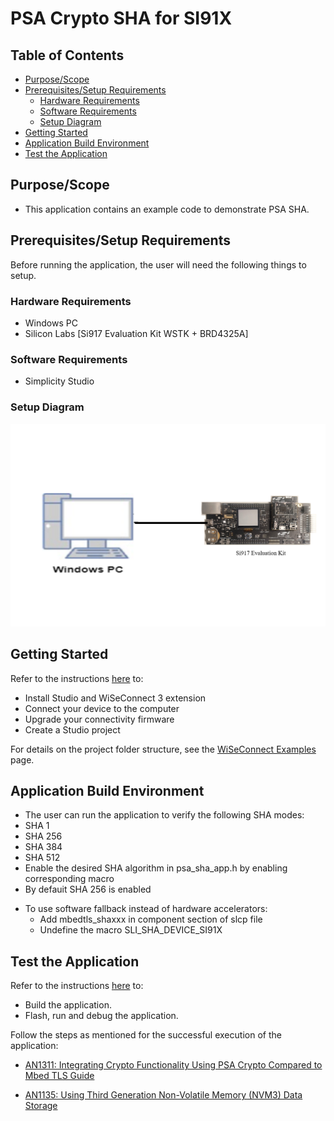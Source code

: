 # PSA Crypto SHA for SI91X

## Table of Contents

- [Purpose/Scope](#purposescope)
- [Prerequisites/Setup Requirements](#prerequisitessetup-requirements)
  - [Hardware Requirements](#hardware-requirements)
  - [Software Requirements](#software-requirements)
  - [Setup Diagram](#setup-diagram)
- [Getting Started](#getting-started)
- [Application Build Environment](#application-build-environment)
- [Test the Application](#test-the-application)

## Purpose/Scope

- This application contains an example code to demonstrate PSA SHA.

## Prerequisites/Setup Requirements 

Before running the application, the user will need the following things to setup.

### Hardware Requirements	

  - Windows PC 
  - Silicon Labs [Si917 Evaluation Kit WSTK + BRD4325A]

### Software Requirements

- Simplicity Studio
 
### Setup Diagram

  ![Figure: Introduction](resources/readme/image508a.png)

## Getting Started

Refer to the instructions [here](https://docs.silabs.com/wiseconnect/latest/wiseconnect-getting-started/) to:

- Install Studio and WiSeConnect 3 extension
- Connect your device to the computer
- Upgrade your connectivity firmware
- Create a Studio project

For details on the project folder structure, see the [WiSeConnect Examples](https://docs.silabs.com/wiseconnect/latest/wiseconnect-examples/#example-folder-structure) page.

## Application Build Environment 

- The user can run the application to verify the following SHA modes:
- SHA 1
- SHA 256
- SHA 384
- SHA 512
- Enable the desired SHA algorithm in psa_sha_app.h by enabling corresponding macro
- By defauit SHA 256 is enabled
* To use software fallback instead of hardware accelerators:
  - Add mbedtls_shaxxx in component section of slcp file
  - Undefine the macro SLI_SHA_DEVICE_SI91X

## Test the Application

Refer to the instructions [here](https://docs.silabs.com/wiseconnect/latest/wiseconnect-getting-started/) to:

- Build the application.
- Flash, run and debug the application.

Follow the steps as mentioned for the successful execution of the application:

* [AN1311: Integrating Crypto Functionality Using PSA Crypto Compared to Mbed TLS Guide](https://www.silabs.com/documents/public/application-notes/an1311-mbedtls-psa-crypto-porting-guide.pdf)

* [AN1135: Using Third Generation Non-Volatile Memory (NVM3) Data Storage](https://www.silabs.com/documents/public/application-notes/an1135-using-third-generation-nonvolatile-memory.pdf)
